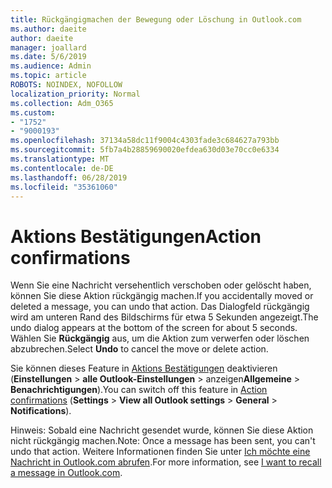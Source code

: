 ```yaml
---
title: Rückgängigmachen der Bewegung oder Löschung in Outlook.com
ms.author: daeite
author: daeite
manager: joallard
ms.date: 5/6/2019
ms.audience: Admin
ms.topic: article
ROBOTS: NOINDEX, NOFOLLOW
localization_priority: Normal
ms.collection: Adm_O365
ms.custom:
- "1752"
- "9000193"
ms.openlocfilehash: 37134a58dc11f9004c4303fade3c684627a793bb
ms.sourcegitcommit: 5fb7a4b28859690020efdea630d03e70cc0e6334
ms.translationtype: MT
ms.contentlocale: de-DE
ms.lasthandoff: 06/28/2019
ms.locfileid: "35361060"
---
```

# <a name="action-confirmations"></a><span data-ttu-id="67854-102">Aktions Bestätigungen</span><span class="sxs-lookup"><span data-stu-id="67854-102">Action confirmations</span></span>

<span data-ttu-id="67854-103">Wenn Sie eine Nachricht versehentlich verschoben oder gelöscht haben, können Sie diese Aktion rückgängig machen.</span><span class="sxs-lookup"><span data-stu-id="67854-103">If you accidentally moved or deleted a message, you can undo that action.</span></span> <span data-ttu-id="67854-104">Das Dialogfeld rückgängig wird am unteren Rand des Bildschirms für etwa 5 Sekunden angezeigt.</span><span class="sxs-lookup"><span data-stu-id="67854-104">The undo dialog appears at the bottom of the screen for about 5 seconds.</span></span> <span data-ttu-id="67854-105">Wählen Sie **Rückgängig** aus, um die Aktion zum verwerfen oder löschen abzubrechen.</span><span class="sxs-lookup"><span data-stu-id="67854-105">Select **Undo** to cancel the move or delete action.</span></span>

<span data-ttu-id="67854-106">Sie können dieses Feature in [Aktions Bestätigungen](https://outlook.live.com/mail/options/general/notifications) deaktivieren (**Einstellungen** > **alle Outlook-Einstellungen** > anzeigen**Allgemeine** > **Benachrichtigungen**).</span><span class="sxs-lookup"><span data-stu-id="67854-106">You can switch off this feature in [Action confirmations](https://outlook.live.com/mail/options/general/notifications) (**Settings** > **View all Outlook settings** > **General** > **Notifications**).</span></span>

<span data-ttu-id="67854-107">Hinweis: Sobald eine Nachricht gesendet wurde, können Sie diese Aktion nicht rückgängig machen.</span><span class="sxs-lookup"><span data-stu-id="67854-107">Note: Once a message has been sent, you can't undo that action.</span></span> <span data-ttu-id="67854-108">Weitere Informationen finden Sie unter [Ich möchte eine Nachricht in Outlook.com abrufen](https://support.office.com/article/c069ddde-5282-4085-8f4c-d7b133324f8a).</span><span class="sxs-lookup"><span data-stu-id="67854-108">For more information, see [I want to recall a message in Outlook.com](https://support.office.com/article/c069ddde-5282-4085-8f4c-d7b133324f8a).</span></span>